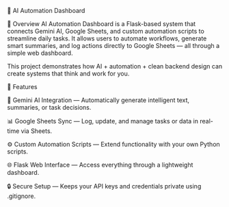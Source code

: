 🚀 AI Automation Dashboard

📌 Overview
AI Automation Dashboard is a Flask-based system that connects Gemini AI, Google Sheets, and custom automation scripts to streamline daily tasks.
It allows users to automate workflows, generate smart summaries, and log actions directly to Google Sheets — all through a simple web dashboard.

This project demonstrates how AI + automation + clean backend design can create systems that think and work for you.

🧠 Features

🤖 Gemini AI Integration — Automatically generate intelligent text, summaries, or task decisions.

📊 Google Sheets Sync — Log, update, and manage tasks or data in real-time via Sheets.

⚙️ Custom Automation Scripts — Extend functionality with your own Python scripts.

🌐 Flask Web Interface — Access everything through a lightweight dashboard.

🔒 Secure Setup — Keeps your API keys and credentials private using .gitignore.
